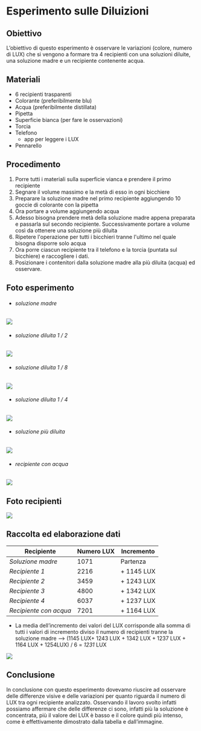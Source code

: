 # Esperimento sulle Diluizioni

## Obiettivo

L’obiettivo di questo esperimento è osservare le variazioni (colore, numero di LUX) che si vengono a formare tra 4 recipienti con una soluzioni diluite, una soluzione madre e un recipiente contenente acqua.

## Materiali

- 6 recipienti trasparenti
- Colorante (preferibilmente blu)
- Acqua (preferibilmente distillata)
- Pipetta
- Superficie bianca (per fare le osservazioni)
- Torcia
- Telefono
    - app per leggere i LUX
- Pennarello

## Procedimento

1.  Porre tutti i materiali sulla superficie vianca e prendere il primo recipiente
2.  Segnare il volume massimo e la metà di esso in ogni bicchiere
3.  Preparare la soluzione madre nel primo recipiente aggiungendo 10 goccie di colorante con la pipetta
4.  Ora portare a volume aggiungendo acqua  
5.  Adesso bisogna prendere metà della soluzione madre appena preparata e passarla sul secondo recipiente. Successivamente portare a volume così da ottenere una soluzione più diluita
6. Ripetere l'operazione per tutti i bicchieri tranne l'ultimo nel quale bisogna disporre solo acqua
7. Ora porre ciascun recipiente tra il telefono e la torcia (puntata sul bicchiere) e raccogliere i dati.
8. Posizionare i contenitori dalla soluzione madre alla più diluita (acqua) ed osservare.

## Foto esperimento

- ###### soluzione madre
![](../img/esperimenti/diluizioni/B1.png)
- ###### soluzione diluita 1 / 2
![](../img/esperimenti/diluizioni/B2.png)
- ###### soluzione diluita 1 / 8
![](../img/esperimenti/diluizioni/B3.png)
- ###### soluzione diluita 1 / 4
![](../img/esperimenti/diluizioni/B4.png)
- ###### soluzione più diluita
![](../img/esperimenti/diluizioni/B5.png)
- ###### recipiente con acqua
![](../img/esperimenti/diluizioni/B6.png)


## Foto recipienti

![](../img/esperimenti/diluizioni/1.png)

## Raccolta ed elaborazione dati

| Recipiente | Numero LUX | Incremento |
|------------|------------|------------|
| *Soluzione madre* | 1071 | Partenza |
| *Recipiente 1* | 2216 | + 1145 LUX |
| *Recipiente 2* | 3459 | + 1243 LUX | 
| *Recipiente 3* | 4800 | + 1342 LUX | 
| *Recipiente 4* | 6037 | + 1237 LUX | 
| *Recipiente con acqua* | 7201 | + 1164 LUX |

- La media dell’incremento dei valori del LUX corrisponde alla somma di tutti i valori di incremento diviso il numero di recipienti tranne la soluzione madre --&gt; (1145 LUX+ 1243 LUX + 1342 LUX + 1237 LUX + 1164 LUX + 1254LUX) / 6 = *1231* LUX

![](../img/esperimenti/diluizioni/3.png)

## Conclusione

In conclusione con questo esperimento dovevamo riuscire ad osservare delle differenze visive e delle variazioni per quanto riguarda il numero di LUX tra ogni recipiente analizzato. Osservando il lavoro svolto infatti possiamo affermare che delle differenze ci sono, infatti più la soluzione è concentrata, più il valore dei LUX è basso e il colore quindi più intenso, come è effettivamente dimostrato dalla tabella e dall’immagine.
